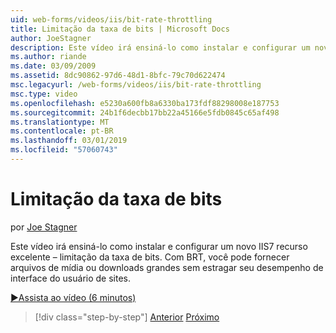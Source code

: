 ```yaml
---
uid: web-forms/videos/iis/bit-rate-throttling
title: Limitação da taxa de bits | Microsoft Docs
author: JoeStagner
description: Este vídeo irá ensiná-lo como instalar e configurar um novo IIS7 recurso excelente – limitação da taxa de bits. Com BRT, você pode servir arquivos de mídia ou downloads grandes withou...
ms.author: riande
ms.date: 03/09/2009
ms.assetid: 8dc90862-97d6-48d1-8bfc-79c70d622474
msc.legacyurl: /web-forms/videos/iis/bit-rate-throttling
msc.type: video
ms.openlocfilehash: e5230a600fb8a6330ba173fdf88298008e187753
ms.sourcegitcommit: 24b1f6decbb17bb22a45166e5fdb0845c65af498
ms.translationtype: MT
ms.contentlocale: pt-BR
ms.lasthandoff: 03/01/2019
ms.locfileid: "57060743"
---
```

<a name="bit-rate-throttling"></a>Limitação da taxa de bits
====================
por [Joe Stagner](https://github.com/JoeStagner)

Este vídeo irá ensiná-lo como instalar e configurar um novo IIS7 recurso excelente – limitação da taxa de bits. Com BRT, você pode fornecer arquivos de mídia ou downloads grandes sem estragar seu desempenho de interface do usuário de sites.

[&#9654;Assista ao vídeo (6 minutos)](https://channel9.msdn.com/Blogs/ASP-NET-Site-Videos/bit-rate-throttling)

> [!div class="step-by-step"]
> [Anterior](installing-ftp7.md)
> [Próximo](iis7-playlists.md)
